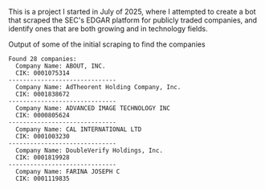 This is a project I started in July of 2025, where I attempted to create a bot that scraped the SEC's EDGAR platform for publicly traded companies, and identify ones that are both growing and in technology fields.

Output of some of the initial scraping to find the companies
```
Found 28 companies:
  Company Name: ABOUT, INC.
  CIK: 0001075314
------------------------------
  Company Name: AdTheorent Holding Company, Inc.
  CIK: 0001838672
------------------------------
  Company Name: ADVANCED IMAGE TECHNOLOGY INC
  CIK: 0000805624
------------------------------
  Company Name: CAL INTERNATIONAL LTD
  CIK: 0001003230
------------------------------
  Company Name: DoubleVerify Holdings, Inc.
  CIK: 0001819928
------------------------------
  Company Name: FARINA JOSEPH C
  CIK: 0001119835
```

